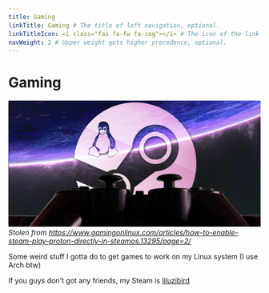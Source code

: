 ```yaml
---
title: Gaming
linkTitle: Gaming # The title of left navigation, optional.
linkTitleIcon: <i class="fas fa-fw fa-cog"></i> # The icon of the link title, optional.
navWeight: 2 # Upper weight gets higher precedence, optional.
---
```

# Gaming

![Valve](Valve.jpg)
*Stolen from https://www.gamingonlinux.com/articles/how-to-enable-steam-play-proton-directly-in-steamos.13295/page=2/*

Some weird stuff I gotta do to get games to work on my Linux system (I use Arch btw)

If you guys don't got any friends, my Steam is [liluzibird](https://steamcommunity.com/id/liluzibird/)